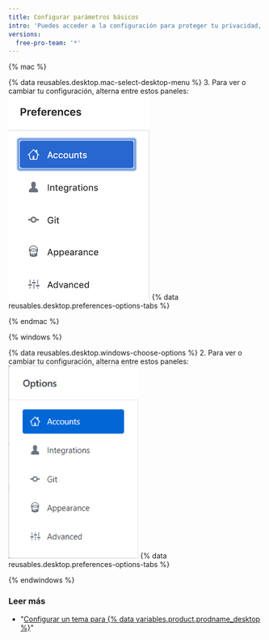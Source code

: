 ```yaml
---
title: Configurar parámetros básicos
intro: 'Puedes acceder a la configuración para proteger tu privacidad, conectar cuentas a GitHub Desktop, y configurar Git.'
versions:
  free-pro-team: '*'
---
```


{% mac %}

{% data reusables.desktop.mac-select-desktop-menu %}
3. Para ver o cambiar tu configuración, alterna entre estos paneles:![La navegación por el menú Preferences (Preferencias)](/assets/images/help/desktop/mac-select-accounts-pane.png)
{% data reusables.desktop.preferences-options-tabs %}

{% endmac %}

{% windows %}

{% data reusables.desktop.windows-choose-options %}
2. Para ver o cambiar tu configuración, alterna entre estos paneles: ![La navegación por el menú Options (Opciones)](/assets/images/help/desktop/windows-select-accounts-pane.png)
{% data reusables.desktop.preferences-options-tabs %}

{% endwindows %}

### Leer más

- "[Configurar un tema para {% data variables.product.prodname_desktop %}](/desktop/guides/getting-started-with-github-desktop/setting-a-theme-for-github-desktop)"
